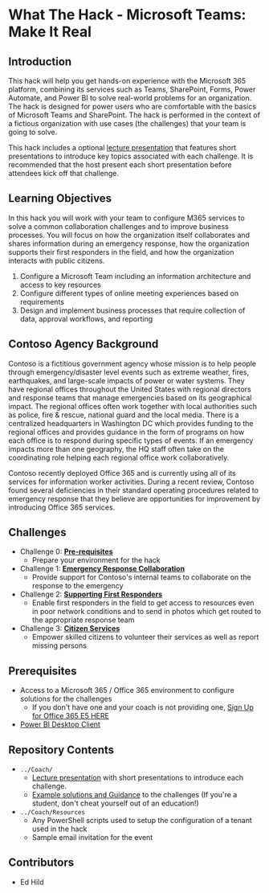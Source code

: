 # What The Hack - Microsoft Teams: Make It Real
## Introduction
This hack will help you get hands-on experience with the Microsoft 365 platform, combining its services such as Teams, SharePoint, Forms, Power Automate, and Power BI to solve real-world problems for an organization. The hack is designed for power users who are comfortable with the basics of Microsoft Teams and SharePoint. The hack is performed in the context of a fictious organization with use cases (the challenges) that your team is going to solve.

This hack includes a optional [lecture presentation](Coach/Lectures.pptx) that features short presentations to introduce key topics associated with each challenge. It is recommended that the host present each short presentation before attendees kick off that challenge.

## Learning Objectives
In this hack you will work with your team to configure M365 services to solve a common collaboration challenges and to improve business processes. You will focus on how the organization itself collaborates and shares information during an emergency response, how the organization supports their first responders in the field, and how the organization interacts with public citizens.

1. Configure a Microsoft Team including an information architecture and access to key resources
1. Configure different types of online meeting experiences based on requirements
1. Design and implement business processes that require collection of data, approval workflows, and reporting

## Contoso Agency Background
Contoso is a fictitious government agency whose mission is to help people through emergency/disaster level events such as extreme weather, fires, earthquakes, and large-scale impacts of power or water systems. They have regional offices throughout the United States with regional directors and response teams that manage emergencies based on its geographical impact. The regional offices often work together with local authorities such as police, fire & rescue, national guard and the local media. There is a centralized headquarters in Washington DC which provides funding to the regional offices and provides guidance in the form of programs on how each office is to respond during specific types of events. If an emergency impacts more than one geography, the HQ staff often take on the coordinating role helping each regional office work collaboratively. 

Contoso recently deployed Office 365 and is currently using all of its services for information worker activities. During a recent review, Contoso found several deficiencies in their standard operating procedures related to emergency response that they believe are opportunities for improvement by introducing Office 365 services. 

## Challenges
- Challenge 0: **[Pre-requisites](Student/00-prereqs.md)**
   - Prepare your environment for the hack
- Challenge 1: **[Emergency Response Collaboration](Student/01-collaboration)**
   - Provide support for Contoso's internal teams to collaborate on the response to the emergency
- Challenge 2: **[Supporting First Responders](Student/02-firstresponders)**
   - Enable first responders in the field to get access to resources even in poor network conditions and to send in photos which get routed to the appropriate response team
- Challenge 3: **[Citizen Services](Student/03-citizenservices.md)**
   - Empower skilled citizens to volunteer their services as well as report missing persons
   
## Prerequisites

- Access to a Microsoft 365 / Office 365 environment to configure solutions for the challenges
   - If you don't have one and your coach is not providing one, [Sign Up for Office 365 E5 HERE](https://go.microsoft.com/fwlink/p/?LinkID=698279&clcid=0x409&culture=en-us&country=US)
- [Power BI Desktop Client](https://powerbi.microsoft.com/en-us/downloads/)

## Repository Contents
- `../Coach/`
  - [Lecture presentation](Coach/Lectures.pptx) with short presentations to introduce each challenge.
  - [Example solutions and Guidance](Coach/readme.md) to the challenges (If you're a student, don't cheat yourself out of an education!)
- `../Coach/Resources`
   - Any PowerShell scripts used to setup the configuration of a tenant used in the hack
   - Sample email invitation for the event

## Contributors
- Ed Hild